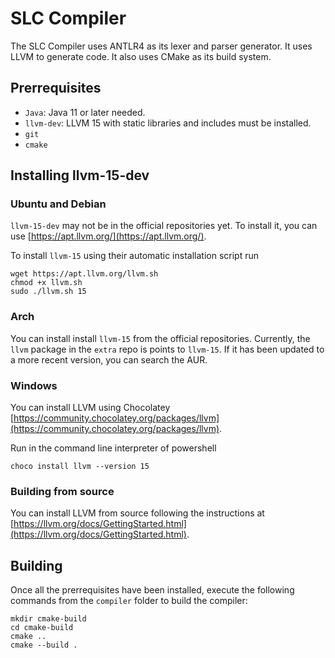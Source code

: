 # SLC Compiler

The SLC Compiler uses ANTLR4 as its lexer and parser generator. It uses LLVM to generate code. It also uses CMake as its build system.

## Prerrequisites

- `Java`: Java 11 or later needed.
- `llvm-dev`: LLVM 15 with static libraries and includes must be installed.
- `git`
- `cmake`

## Installing llvm-15-dev

### Ubuntu and Debian

`llvm-15-dev` may not be in the official repositories yet. To install it, you can use [https://apt.llvm.org/](https://apt.llvm.org/). 

To install `llvm-15` using their automatic installation script run

```
wget https://apt.llvm.org/llvm.sh
chmod +x llvm.sh
sudo ./llvm.sh 15
```

### Arch

You can install install `llvm-15` from the official repositories. Currently, the `llvm` package in the `extra` repo is points to `llvm-15`. If it has been updated to a more recent version, you can search the AUR.

### Windows

You can install LLVM using Chocolatey [https://community.chocolatey.org/packages/llvm](https://community.chocolatey.org/packages/llvm).

Run in the command line interpreter of powershell

```
choco install llvm --version 15
```

### Building from source

You can install LLVM from source following the instructions at [https://llvm.org/docs/GettingStarted.html](https://llvm.org/docs/GettingStarted.html).

## Building

Once all the prerrequisites have been installed, execute the following commands from the `compiler` folder to build the compiler:
```
mkdir cmake-build
cd cmake-build
cmake ..
cmake --build .
```